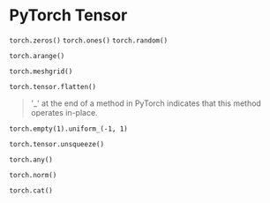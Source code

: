 PyTorch Tensor
===

`torch.zeros()`
`torch.ones()`
`torch.random()`

`torch.arange()`

`torch.meshgrid()`

`torch.tensor.flatten()`

> '_' at the end of a method in PyTorch indicates that this method operates in-place.

`torch.empty(1).uniform_(-1, 1)`

`torch.tensor.unsqueeze()` 

`torch.any()`

`torch.norm()`

`torch.cat()`